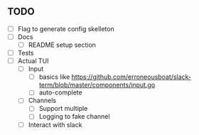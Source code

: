 ## TODO

- [ ] Flag to generate config skelleton
- [ ] Docs 
    - [ ] README setup section
- [ ] Tests
- [ ] Actual TUI
    - [ ] Input
        - [ ] basics like https://github.com/erroneousboat/slack-term/blob/master/components/input.go
        - [ ] auto-complete
    - [ ] Channels
        - [ ] Support multiple
        - [ ] Logging to fake channel 
    - [ ] Interact with slack